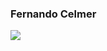 ### Fernando Celmer

<style>
  background: #000000;
</style>

<img border="0" src="https://media1.tenor.com/images/0c34c49eff318a636f76be9d103db43e/tenor.gif"></p>


<!--
**FernandoCelmer/FernandoCelmer** is a ✨ _special_ ✨ repository because its `README.md` (this file) appears on your GitHub profile.

Here are some ideas to get you started:

- 🔭 I’m currently working on ...
- 🌱 I’m currently learning ...
- 👯 I’m looking to collaborate on ...
- 🤔 I’m looking for help with ...
- 💬 Ask me about ...
- 📫 How to reach me: ...
- 😄 Pronouns: ...
- ⚡ Fun fact: ...
-->
